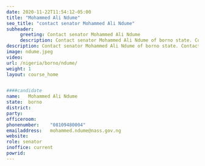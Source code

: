```yaml
---
date: 2020-11-22T11:54:12-05:00
title: "Mohammed Ali Ndume"
seo_title: "contact senator Mohammed Ali Ndume"
subheader:
     greeting: Contact senator Mohammed Ali Ndume 
     description: Contact senator Mohammed Ali Ndume of borno state. Contact information for Mohammed Ali Ndume includes email address, phone number, and mailing address.
description: Contact senator Mohammed Ali Ndume of borno state. Contact information for Mohammed Ali Ndume includes email address, phone number, and mailing address.
image: ndume.jpeg
video: 
url: /nigeria/borno/ndume/
weight: 1
layout: course_home


####candidate
name:	Mohammed Ali Ndume
state:	borno
district: 
party:	
officeroom:	
phonenumber:	"08109480004"
emailaddress:	mohammed.ndume@nass.gov.ng
website:	
role: senator
inoffice: current
powrid: 
---
```


